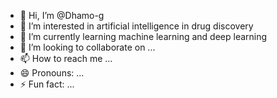 - 👋 Hi, I’m @Dhamo-g
- 👀 I’m interested in artificial intelligence in drug discovery
- 🌱 I’m currently learning machine learning and deep learning
- 💞️ I’m looking to collaborate on ...
- 📫 How to reach me ...
- 😄 Pronouns: ...
- ⚡ Fun fact: ...

<!---
Dhamo-g/Dhamo-g is a ✨ special ✨ repository because its `README.md` (this file) appears on your GitHub profile.
You can click the Preview link to take a look at your changes.
--->
